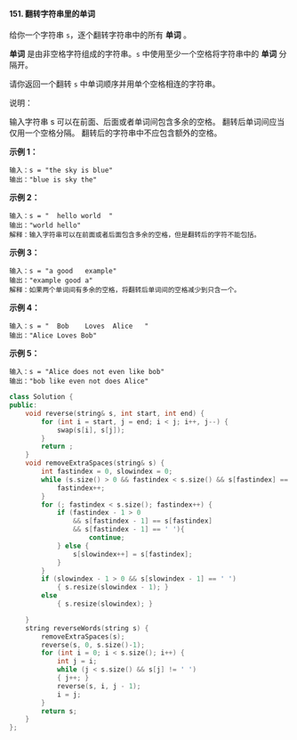 #### 151. 翻转字符串里的单词
给你一个字符串 `s`，逐个翻转字符串中的所有 **单词** 。

**单词** 是由非空格字符组成的字符串。`s` 中使用至少一个空格将字符串中的 **单词** 分隔开。

请你返回一个翻转 `s` 中单词顺序并用单个空格相连的字符串。

说明：

输入字符串 s 可以在前面、后面或者单词间包含多余的空格。
翻转后单词间应当仅用一个空格分隔。
翻转后的字符串中不应包含额外的空格。
 

**示例 1：**
```
输入：s = "the sky is blue"
输出："blue is sky the"
```
**示例 2：**
```
输入：s = "  hello world  "
输出："world hello"
解释：输入字符串可以在前面或者后面包含多余的空格，但是翻转后的字符不能包括。
```
**示例 3：**
```
输入：s = "a good   example"
输出："example good a"
解释：如果两个单词间有多余的空格，将翻转后单词间的空格减少到只含一个。
```
**示例 4：**
```
输入：s = "  Bob    Loves  Alice   "
输出："Alice Loves Bob"
```
**示例 5：**
```
输入：s = "Alice does not even like bob"
输出："bob like even not does Alice"
```

```c++
class Solution {
public:
    void reverse(string& s, int start, int end) {
        for (int i = start, j = end; i < j; i++, j--) {
            swap(s[i], s[j]);
        }
        return ;
    }
    void removeExtraSpaces(string& s) {
        int fastindex = 0, slowindex = 0;
        while (s.size() > 0 && fastindex < s.size() && s[fastindex] == ' ')  {
            fastindex++;
        }
        for (; fastindex < s.size(); fastindex++) {
            if (fastindex - 1 > 0 
                && s[fastindex - 1] == s[fastindex] 
                && s[fastindex - 1] == ' '){
                    continue;
            } else {   
                s[slowindex++] = s[fastindex];
            }
        }
        if (slowindex - 1 > 0 && s[slowindex - 1] == ' ')
            { s.resize(slowindex - 1); } 
        else 
            { s.resize(slowindex); }

    }
    string reverseWords(string s) {
        removeExtraSpaces(s);
        reverse(s, 0, s.size()-1);
        for (int i = 0; i < s.size(); i++) {
            int j = i;
            while (j < s.size() && s[j] != ' ') 
            { j++; }
            reverse(s, i, j - 1);
            i = j;
        }
        return s;
    }
};
```